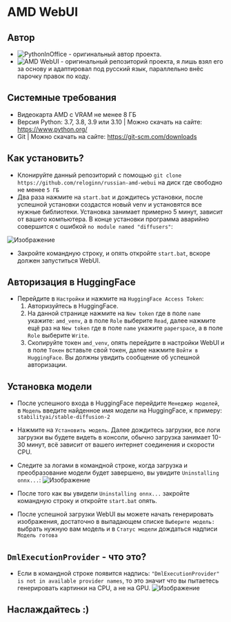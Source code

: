 # AMD WebUI

## Автор
- ![PythonInOffice](https://github.com/pythoninoffice) - оригинальный автор проекта.
- ![AMD WebUI](https://github.com/pythoninoffice/amd_webui) - оригинальный репозиторий проекта, я лишь взял его за основу и адаптировал под русский язык, параллельно внёс парочку правок по коду.

## Системные требования
- Видеокарта AMD с VRAM не менее 8 ГБ
- Версия Python: 3.7, 3.8, 3.9 или 3.10 | Можно скачать на сайте: https://www.python.org/
- Git | Можно скачать на сайте: https://git-scm.com/downloads

## Как установить?
- Клонируйте данный репозиторий с помощью `git clone https://github.com/reloginn/russian-amd-webui` на диск где свободно не менее `5 ГБ`
- Два раза нажмите на `start.bat` и дождитесь установки, после успешной установки создастся новый venv и установятся все нужные библиотеки. Установка занимает примерно 5 минут, зависит от вашего компьютера. В конце установки программа аварийно совершится с ошибкой `no module named "diffusers"`:

![Изображение](https://user-images.githubusercontent.com/90436829/205534573-eb9c3b6c-5a3d-4a7a-b218-39cc286ca5f3.png)

- Закройте командную строку, и опять откройте `start.bat`, вскоре должен запуститься WebUI.

## Авторизация в HuggingFace
- Перейдите в `Настройки` и нажмите на `HuggingFace Access Token`:
  1. Авторизуйтесь в HuggingFace.
  2. На данной странице нажмите на `New token` где в поле `name` укажите: `amd_venv`, а в поле `Role` выберите `Read`,
  далее нажмите ещё раз на `New token` где в поле `name` укажите `paperspace`, а в поле `Role` выберите `Write`.
  3. Скопируйте токен `amd_venv`, опять перейдите в настройки WebUI и в поле `Токен` вставьте свой токен, далее нажмите `Войти в HuggingFace`.
  Вы должны увидить сообщение об успешной авторизации.


## Установка модели
- После успешного входа в HuggingFace перейдите `Менеджер моделей`, в `Модель` введите найденное имя модели на HuggingFace, к примеру: `stabilityai/stable-diffusion-2`
- Нажмите на `Установить модель`. Далее дождитесь загрузки, все логи загрузки вы будете видеть в консоли, обычно загрузка занимает 10-30 минут, всё зависит от вашего интернет соединения и скорости CPU.

- Следите за логами в командной строке, когда загрузка и преобразование модели будет завершено, вы увидите `Uninstalling onnx...`:
![Изображение](https://user-images.githubusercontent.com/90436829/205537004-fb7a3296-1bfe-4533-81a4-efb3013a1a87.png)

- После того как вы увидели `Uninstalling onnx...` закройте командную строку и откройте `start.bat` опять.

- После успешной загрузки WebUI вы можете начать генерировать изображения, достаточно в выпадающем списке `Выберите модель:` выбрать нужную вам модель и в `Статус модели` дождаться надписи `Модель готова`

## `DmlExecutionProvider` - что это?
- Если в командной строке появится надпись: `"DmlExecutionProvider" is not in available provider names`, то это значит что вы пытаетесь генерировать картинки на CPU, а не на GPU.
![Изображение](https://user-images.githubusercontent.com/90436829/205537433-fa0c7794-7eaf-4b23-8ebf-9d4ba16ce0b4.png)

## Наслаждайтесь :)
